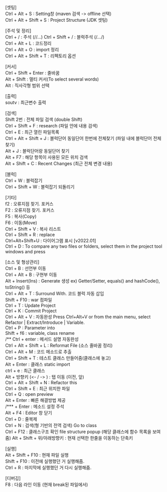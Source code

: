 [셋팅]   
Ctrl + Alt + S : Setting창 (maven 검색 -> offline 선택)   
Ctrl + Alt + Shift + S : Project Structure (JDK 셋팅)   

[주석 및 정리]   
Ctrl + / : 주석   (//...)
Ctrl + Shift + / : 블럭주석 (/*...*/)  
Ctrl + Alt + L : 코드정리   
Ctrl + Alt + O : import 정리   
Ctrl + Alt + Shift + T : 리펙토리 옵션 

[커서]  
Ctrl + Shift + Enter : 줄바꿈   
Alt + Shift : 멀티 커서(To select several words)   
Alt : 직사각형 범위 선택  

[출력]   
soutv : 최근변수 출력 

[검색]   
Shift 2번 : 전체 파일 검색 (double Shift)  
Ctrl + Shift + F : research (파일 안에 내용 검색)    
Ctrl + E : 최근 열린 파일목록    
Ctrl + Alt + Shift + J : 블럭단어 동일단어 한번에 전체찾기 (파일 내에 블럭단어 전체 찾기)   
Alt + J : 블럭단어랑 동일단어 찾기   
Alt + F7 : 해당 항목이 사용된 모든 위치 검색   
Alt + Shift + C : Recent Changes (최근 전체 변경 내용)   

[블럭]   
Ctrl + W : 블럭잡기   
Ctrl + Shift + W : 블럭잡기 되돌리기

[기타]       
f2 : 오류지점 찾기. 포커스   
F2 : 오류지점 찾기. 포커스   
F5 : 복사(Copy)   
F6 : 이동(Move)   
Ctrl + Shift + V : 복사 리스트   
Ctrl + Shift + R : replace   
Ctrl+Alt+Shift+U : 다이어그램 표시 [v2022.01]  
Ctrl + D : To compare any two files or folders, select them in the project tool windows and press    

[소스 및 형상관리]  
Ctrl + B : 선언부 이동     
Ctrl + Alt + B : 구현부 이동   
Alt + Insert(Ins) : Generate 생성 ex) Getter/Setter, equals() and hashCode(), toString() 등  
Ctrl + Alt + T : Surround With. 코드 블럭 자동 삽입   
Shift + F10 : war 컴파일      
Ctrl + T : Update Project      
Ctrl + K : Commit Project     
Ctrl + Alt + V : 자동완성 Press Ctrl+Alt+V or from the main menu, select Refactor | Extract/Introduce | Variable.   
Ctrl + P : Parameter into     
Shift + f6 : variable, class rename   
/** Ctrl + enter : 메서드 설명 자동완성   
Ctrl + Alt + Shift + L : Reformat File (소스 줄바꿈 정리)   
Ctrl + Alt + M : 코드 메소드로 추출   
Ctrl + Shift + T : 테스트 클래스 만들어줌(클래스에 놓고)    
Alt + Enter : 클래스 static import     
ctrl + e : 최근 클래스     
Alt + 방향키 (<- / -> ) : 탭 이동 (이전, 앞)  
Ctrl + Alt + Shift + N : Refactor this  
Ctrl + Shift + E : 최근 위치한 파일  
Ctrl + Q : open preview     
Alt + Enter : 빠른 해결방법 제공      
/*** +  Enter : 메소드 설정 주석     
Alt + F4 : Editor 창 닫기  
Ctrl + D : 줄복제    
Ctrl + N : 검색(형 기반의 전역 검색) Go to class  
Ctrl + F12 : 클래스구조 확인 file structure popup (해당 클래스에 함수 목록을 보여줌)
Alt + Shift + 위/아래방향키 : 현재 선택한 한줄을 이동하는 단축키

[실행]   
Alt + Shift + F10 : 현재 파일 실행   
Shift + F10 : 이전에 실행했던 거 실행해줌.         
Ctrl + R : 마지막에 실행했던 거 다시 실행해줌.    

[디버깅]  
F8 : 다음 라인 이동 (현재 break된 파일에서)  



  
 
